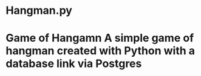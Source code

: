 # Hangman.py
<h1>Game of Hangamn</h>
A simple game of hangman created with Python with a database link via Postgres
